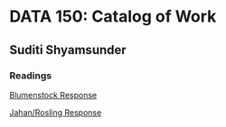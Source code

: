 # DATA 150: Catalog of Work

## Suditi Shyamsunder

### Readings

[Blumenstock Response]( https://suditishyamsunder.github.io/workshop/blumenstock)

[Jahan/Rosling Response]( https://suditishyamsunder.github.io//workshop/jahanrosling)
